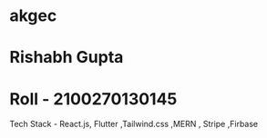 # akgec
# Rishabh Gupta
# Roll - 2100270130145
Tech Stack - React.js, Flutter ,Tailwind.css ,MERN , Stripe ,Firbase 
